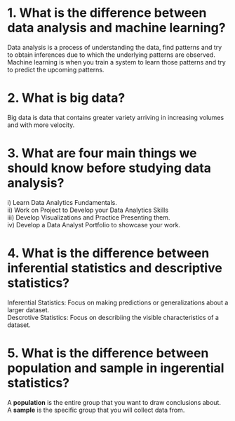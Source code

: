 # 1. What is the difference between data analysis and machine learning?
  Data analysis is a process of understanding the data, find patterns and try to obtain inferences due to which the underlying patterns are observed. <br>
  Machine learning is when you train a system to learn those patterns and try to predict the upcoming patterns.
  
# 2. What is big data?
  Big data is data that contains greater variety arriving in increasing volumes and with more velocity.

# 3. What are four main things we should know before studying data analysis?
  i) Learn Data Analytics Fundamentals. <br>
  ii) Work on Project to Develop your Data Analytics Skills <br>
  iii) Develop Visualizations and Practice Presenting them.<br>
  iv) Develop a Data Analyst Portfolio to showcase your work.

# 4. What is the difference between inferential statistics and descriptive statistics?
  Inferential Statistics: Focus on making predictions or generalizations about a larger dataset. <br>
  Descrotive Statistics: Focus on describiing the visible characteristics of a dataset.

# 5. What is the difference between population and sample in ingerential statistics?
  A <b>population</b> is the entire group that you want to draw conclusions about. <br>
  A <b>sample</b> is the specific group that you will collect data from.
